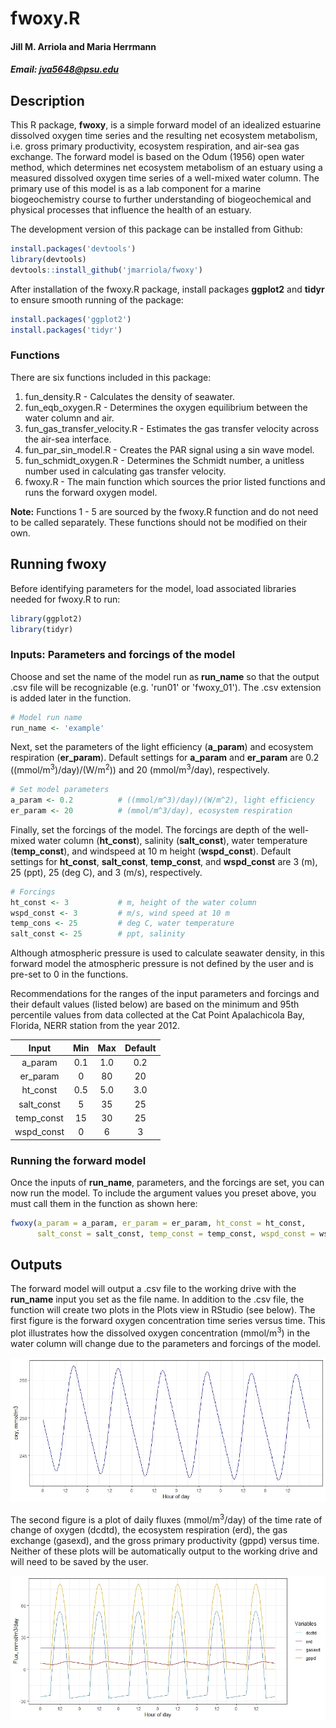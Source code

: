 
fwoxy.R
=======

#### Jill M. Arriola and Maria Herrmann

##### Email: <jva5648@psu.edu>

Description
-----------

This R package, **fwoxy**, is a simple forward model of an idealized estuarine dissolved oxygen time series and the resulting net ecosystem metabolism, i.e. gross primary productivity, ecosystem respiration, and air-sea gas exchange. The forward model is based on the Odum (1956) open water method, which determines net ecosystem metabolism of an estuary using a measured dissolved oxygen time series of a well-mixed water column. The primary use of this model is as a lab component for a marine biogeochemistry course to further understanding of biogeochemical and physical processes that influence the health of an estuary.

The development version of this package can be installed from Github:

``` r
install.packages('devtools')
library(devtools)
devtools::install_github('jmarriola/fwoxy')
```

After installation of the fwoxy.R package, install packages **ggplot2** and **tidyr** to ensure smooth running of the package:

``` r
install.packages('ggplot2')
install.packages('tidyr')
```

### Functions

There are six functions included in this package:
1. fun\_density.R - Calculates the density of seawater.
2. fun\_eqb\_oxygen.R - Determines the oxygen equilibrium between the water column and air.
3. fun\_gas\_transfer\_velocity.R - Estimates the gas transfer velocity across the air-sea interface.
4. fun\_par\_sin\_model.R - Creates the PAR signal using a sin wave model.
5. fun\_schmidt\_oxygen.R - Determines the Schmidt number, a unitless number used in calculating gas transfer velocity.
6. fwoxy.R - The main function which sources the prior listed functions and runs the forward oxygen model.

**Note:** Functions 1 - 5 are sourced by the fwoxy.R function and do not need to be called separately. These functions should not be modified on their own.

Running fwoxy
-------------

Before identifying parameters for the model, load associated libraries needed for fwoxy.R to run:

``` r
library(ggplot2)
library(tidyr)
```

### Inputs: Parameters and forcings of the model

Choose and set the name of the model run as **run\_name** so that the output .csv file will be recognizable (e.g. 'run01' or 'fwoxy\_01'). The .csv extension is added later in the function.

``` r
# Model run name
run_name <- 'example'
```

Next, set the parameters of the light efficiency (**a\_param**) and ecosystem respiration (**er\_param**). Default settings for **a\_param** and **er\_param** are 0.2 ((mmol/m<sup>3</sup>)/day)/(W/m<sup>2</sup>)) and 20 (mmol/m<sup>3</sup>/day), respectively.

``` r
# Set model parameters
a_param <- 0.2          # ((mmol/m^3)/day)/(W/m^2), light efficiency
er_param <- 20          # (mmol/m^3/day), ecosystem respiration
```

Finally, set the forcings of the model. The forcings are depth of the well-mixed water column (**ht\_const**), salinity (**salt\_const**), water temperature (**temp\_const**), and windspeed at 10 m height (**wspd\_const**). Default settings for **ht\_const**, **salt\_const**, **temp\_const**, and **wspd\_const** are 3 (m), 25 (ppt), 25 (deg C), and 3 (m/s), respectively.

``` r
# Forcings
ht_const <- 3           # m, height of the water column
wspd_const <- 3         # m/s, wind speed at 10 m
temp_cons <- 25         # deg C, water temperature
salt_const <- 25        # ppt, salinity
```

Although atmospheric pressure is used to calculate seawater density, in this forward model the atmospheric pressure is not defined by the user and is pre-set to 0 in the functions.

Recommendations for the ranges of the input parameters and forcings and their default values (listed below) are based on the minimum and 95th percentile values from data collected at the Cat Point Apalachicola Bay, Florida, NERR station from the year 2012.

|    Input    | Min | Max | Default |
|:-----------:|:---:|:---:|:-------:|
|   a\_param  | 0.1 | 1.0 |   0.2   |
|  er\_param  |  0  |  80 |    20   |
|  ht\_const  | 0.5 | 5.0 |   3.0   |
| salt\_const |  5  |  35 |    25   |
| temp\_const |  15 |  30 |    25   |
| wspd\_const |  0  |  6  |    3    |

### Running the forward model

Once the inputs of **run\_name**, parameters, and the forcings are set, you can now run the model. To include the argument values you preset above, you must call them in the function as shown here:

``` r
fwoxy(a_param = a_param, er_param = er_param, ht_const = ht_const, 
      salt_const = salt_const, temp_const = temp_const, wspd_const = wspd_const)
```

Outputs
-------

The forward model will output a .csv file to the working drive with the **run\_name** input you set as the file name. In addition to the .csv file, the function will create two plots in the Plots view in RStudio (see below). The first figure is the forward oxygen concentration time series versus time. This plot illustrates how the dissolved oxygen concentration (mmol/m<sup>3</sup>) in the water column will change due to the parameters and forcings of the model.

![Oxygen concentration](base_run_oxy.jpeg)

The second figure is a plot of daily fluxes (mmol/m<sup>3</sup>/day) of the time rate of change of oxygen (dcdtd), the ecosystem respiration (erd), the gas exchange (gasexd), and the gross primary productivity (gppd) versus time. Neither of these plots will be automatically output to the working drive and will need to be saved by the user.

![Fluxes](base_run_fluxes.jpeg)
